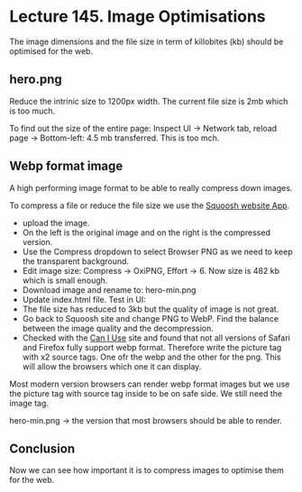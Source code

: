 # Lecture 145. Image Optimisations

The image dimensions and the file size in term of killobites (kb) should be optimised for the web.

## hero.png

Reduce the intrinic size to 1200px width.
The current file size is 2mb which is too much.

To find out the size of the entire page:
Inspect UI -> Network tab, reload page -> Bottom-left: 4.5 mb transferred. This is too mch.

## Webp format image

A high performing image format to be able to really compress down images.

To compress a file or reduce the file size we use the [Squoosh website App](www.squoosh.app).

- upload the image.
- On the left is the original image and on the right is the compressed version.
- Use the Compress dropdown to select Browser PNG as we need to keep the transparent background.
- Edit image size: Compress -> OxiPNG, Effort -> 6. Now size is 482 kb which is small enough.
- Download image and rename to: hero-min.png
- Update index.html file.
  Test in UI:
- The file size has reduced to 3kb but the quality of image is not great.
- Go back to Squoosh site and change PNG to WebP. Find the balance between the image quality and the decompression.
- Checked with the [Can I Use](https://caniuse.com/) site and found that not all versions of Safari and Firefox fully support webp format. Therefore write the picture tag with x2 source tags. One ofr the webp and the other for the png. This will allow the browsers which one it can display.

Most modern version browsers can render webp format images but we use the picture tag with source tag inside to be on safe side. We still need the image tag.

hero-min.png -> the version that most browsers should be able to render.

## Conclusion

Now we can see how important it is to compress images to optimise them for the web.
